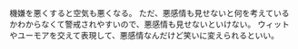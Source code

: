 機嫌を悪くすると空気も悪くなる。
ただ、悪感情も見せないと何を考えているかわからなくて警戒されやすいので、悪感情も見せないといけない。
ウィットやユーモアを交えて表現して、悪感情なんだけど笑いに変えられるといい。
